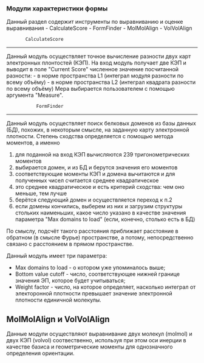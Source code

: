 ### Модули характеристики формы

Данный раздел содержит инструменты по выравниванию и оценке выравнивания
        - CalculateScore
        - FormFinder
        - MolMolAlign
        - VolVolAlign


           CalculateScore 
-------------------------
Данный модуль осуществляет точное вычисление разности двух карт электронных плонтостей (КЭП).
На вход модуль получает две КЭП и выводит в  поле "Current Score" численное значение посчитанной разности:
        - в норме пространства L1 (интеграл модуля   разности по всему объёму)
        - в норме пространства L2 (интеграл квадрата разности по всему объёму)
Мера выбирается пользователем с помощью аргумента "Measure".

               FormFinder
-------------------------
Данный модуль осуществляет поиск белковых доменов из базы данных (БД), похожих, в некоторым смысле,
на заданную карту электронной плотности. Степень сходства определяется с помощью метода моментов,
а именно

1) для поданной на вход КЭП вычисляются 239 тригонометрических моментов 
2) выбирается домен, и из БД и берутся значения его моментов
3) соответствующие моменты КЭП и домена вычитаются и для полученных чисел считается среднее квадратическое
4) это среднее квадратическое и есть критерий сходства: чем оно меньше, тем лучше
5) берётся следующий домен и осуществляется переход к п.2
6) если домены кончились, выберем из них и загрузим структуры стольких наименьших, какое число указано в 
   качестве значения параметра "Max domains to load" (если, конечно, столько есть в БД)

По смыслу, подсчёт такого расстояния приближает расстояние в обратном (в смысле Фурье) пространстве,
а потому, непосредственно связано с расстоянием в прямом пространстве.

Данный модуль имеет три параметра:
* Max domains to load   -  о котором уже упоминалось выше;
* Bottom value cutoff   -  число, соответствующее нижней границе значения ЭП, которое будет учитываться;
* Weight factor         -  число, на которое определяет, насколько интеграл от электоронной 
                           плотности превышает значение электронной плотности единичной молекулы.
			
MolMolAlign и VolVolAlign
-------------------------
Данные модули осуществляют выравнивание двух молекул (molmol) и двух КЭП (volvol) соотвественно, используя
при этом оси инерции в качестве базиса и геометрические моменты для однозначного определения ориентации.




